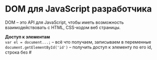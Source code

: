 # DOM для JavaScript разработчика

DOM &ndash; это API для JavaScript, чтобы иметь возможность взаимодействовать с HTML, CSS-кодом веб страницы.

**Доступ к элементам**<br />
`var el = document...;` &ndash; всё что получаем, записываем в переменные<br />
`document.getElementById('id')` &ndash; получить доступ к элементу по его id, строка без #<br />
